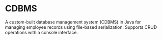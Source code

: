 # CDBMS
A custom-built database management system (CDBMS) in Java for managing employee records using file-based serialization. Supports CRUD operations with a console interface.
